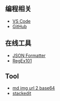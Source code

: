 ## 编程相关
- [VS Code](https://code.visualstudio.com)
- [GitHub](https://github.com)

## 在线工具
- [JSON Formatter](https://jsonformatter.org)
- [RegEx101](https://regex101.com)

## Tool
- [md img url 2 base64](https://mzrf.github.io/url2base64.html)
- [stackedit](https://stackedit.io/app#)
<!--stackedit_data:
eyJoaXN0b3J5IjpbLTgyNDg1MTk3OF19
-->